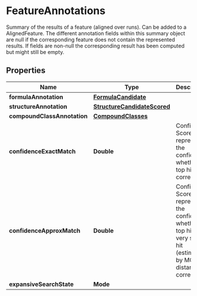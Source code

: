 

# FeatureAnnotations

Summary of the results of a feature (aligned over runs). Can be added to a AlignedFeature.  The different annotation fields within this summary object are null if the corresponding  feature does not contain the represented results. If fields are non-null  the corresponding result has been computed but might still be empty.

## Properties

| Name | Type | Description | Notes |
|------------ | ------------- | ------------- | -------------|
|**formulaAnnotation** | [**FormulaCandidate**](FormulaCandidate.md) |  |  [optional] |
|**structureAnnotation** | [**StructureCandidateScored**](StructureCandidateScored.md) |  |  [optional] |
|**compoundClassAnnotation** | [**CompoundClasses**](CompoundClasses.md) |  |  [optional] |
|**confidenceExactMatch** | **Double** | Confidence Score that represents the confidence whether the top hit is correct. |  [optional] |
|**confidenceApproxMatch** | **Double** | Confidence Score that represents the confidence whether the top hit or a very similar hit (estimated by MCES distance) is correct. |  [optional] |
|**expansiveSearchState** | **Mode** |  |  [optional] |



